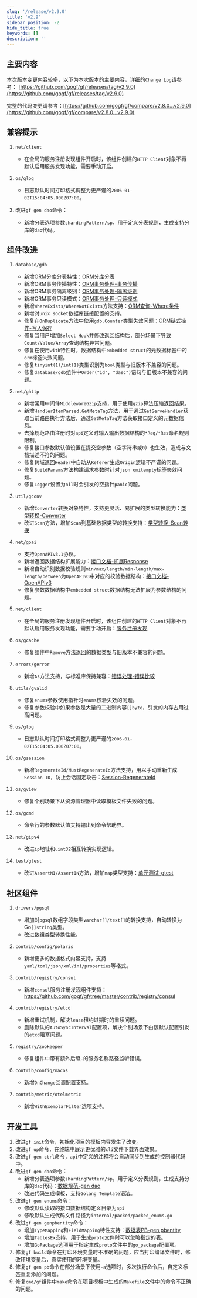 ```yaml
---
slug: '/release/v2.9.0'
title: 'v2.9'
sidebar_position: -2
hide_title: true
keywords: []
description: ''
---
```





## 主要内容

本次版本变更内容较多，以下为本次版本的主要内容，详细的`Change Log`请参考：
[https://github.com/gogf/gf/releases/tag/v2.9.0](https://github.com/gogf/gf/releases/tag/v2.9.0)

完整的代码变更请参考：[https://github.com/gogf/gf/compare/v2.8.0...v2.9.0](https://github.com/gogf/gf/compare/v2.8.0...v2.9.0)


## 兼容提示
1. `net/client`
    - 在全局的服务注册发现组件开启时，该组件创建的`HTTP Client`对象不再默认启用服务发现功能，需要手动开启。

2. `os/glog`
    - 日志默认时间打印格式调整为更严谨的`2006-01-02T15:04:05.000Z07:00`。

3. 改进`gf gen dao`命令：
    - 新增分表选项参数`shardingPattern/sp`，用于定义分表规则，生成支持分库的`dao`代码。

## 组件改进

1. `database/gdb`
    - 新增ORM分库分表特性：[ORM分库分表](../docs/核心组件/数据库ORM/ORM分库分表/ORM分库分表.md)
    - 新增ORM事务传播特性：[ORM事务处理-事务传播](../docs/核心组件/数据库ORM/ORM事务处理/ORM事务处理-事务传播.md)
    - 新增ORM事务隔离级别：[ORM事务处理-隔离级别](../docs/核心组件/数据库ORM/ORM事务处理/ORM事务处理-隔离级别.md)
    - 新增ORM事务只读模式：[ORM事务处理-只读模式](../docs/核心组件/数据库ORM/ORM事务处理/ORM事务处理-只读模式.md)
    - 新增`WhereExists/WhereNotExists`方法支持：[ORM查询-Where条件](../docs/核心组件/数据库ORM/ORM链式操作/ORM链式操作-数据查询/ORM查询-Where条件.md)
    - 新增对`unix socket`数据库链接配置的支持。
    - 修复在`OnDuplicate`方法中使用`gdb.Counter`类型失效问题：[ORM链式操作-写入保存](../docs/核心组件/数据库ORM/ORM链式操作/ORM链式操作-写入保存.md)
    - 修复当用户增加`Select Hook`并修改返回结构后，部分场景下导致`Count/Value/Array`查询结构异常问题。
    - 修复在使用`with`特性时，数据结构中`embedded struct`的元数据标签中的`orm`标签失效问题。
    - 修复`tinyint(1)/int(1)`类型识别为`bool`类型与旧版本不兼容的问题。
    - 修复`database/gdb`组件中`Order("id", "dasc")`语句与旧版本不兼容的问题。

2. `net/ghttp`
    - 新增常用中间件`MiddlewareGzip`支持，用于使用`gzip`算法压缩返回结果。
    - 新增`HandlerItemParsed.GetMetaTag`方法，用于通过`GetServeHandler`获取当前路由执行方法后，通过`GetMetaTag`方法获取接口定义的元数据信息。
    - 去掉规范路由注册时对`api`定义时输入输出数据结构的`*Req/*Res`命名规则限制。
    - 修复接口参数默认值设置在提交空参数（空字符串或`0`）也生效，造成与文档描述不符的问题。
    - 修复跨域返回`Header`中自动从`Referer`生成`Origin`逻辑不严谨的问题。
    - 修复`BuildParams`方法构建请求参数时针对`json omitempty`标签失效问题。
    - 修复`Logger`设置为`nil`时会引发的空指针`panic`问题。

4. `util/gconv`
    - 新增`Converter`转换对象特性，支持更灵活、易扩展的类型转换能力：[类型转换-Converter](../docs/核心组件/类型转换/类型转换-Converter.md)
    - 改进`Scan`方法，增加`Scan`到基础数据类型的转换支持：[类型转换-Scan转换](../docs/核心组件/类型转换/类型转换-Scan转换.md)

3. `net/goai`
    - 支持`OpenAPIv3.1`协议。
    - 新增返回数据结构扩展能力：[接口文档-扩展Response](../docs/WEB服务开发/接口文档/接口文档-扩展Response.md)
    - 新增自动识别数据校验规则`min/max/length/min-length/max-length/between`为`OpenAPIv3`中对应的校验数据结构：[接口文档-OpenAPIv3](../docs/WEB服务开发/接口文档/接口文档-OpenAPIv3.md)
    - 修复参数数据结构中`embedded struct`数据结构无法扩展为参数结构的问题。

2. `net/client`
    - 在全局的服务注册发现组件开启时，该组件创建的`HTTP Client`对象不再默认启用服务发现功能，需要手动开启：[服务注册发现](../docs/微服务开发/服务注册发现.md)

4. `os/gcache`
    - 修复组件中`Remove`方法返回的数据类型与旧版本不兼容的问题。

4. `errors/gerror`
    - 新增`As`方法支持，与标准库保持兼容：[错误处理-错误比较](../docs/核心组件/错误处理/错误处理-错误比较.md)

4. `utils/gvalid`
    - 修复`enums`参数使用指针时`enums`校验失效的问题。
    - 修复参数校验中如果参数是大量的二进制内容`[]byte`，引发的内存占用过高问题。

4. `os/glog`
    - 日志默认时间打印格式调整为更严谨的`2006-01-02T15:04:05.000Z07:00`。

4. `os/gsession`
    - 新增`RegenerateId/MustRegenerateId`方法支持，用以手动重新生成`Session ID`，防止会话固定攻击：[Session-RegenerateId](../docs/WEB服务开发/Session/Session-RegenerateId.md)

4. `os/gview`
    - 修复个别场景下从资源管理器中读取模板文件失败的问题。

5. `os/gcmd`
    - 命令行的参数默认值支持输出到命令帮助界。

5. `net/gipv4`
    - 改进`ip`地址和`uint32`相互转换实现逻辑。
    
6. `test/gtest`
    - 改进`AssertNI/AssertIN`方法，增加`map`类型支持：[单元测试-gtest](../docs/组件列表/单元测试/单元测试-gtest.md)

## 社区组件
1. `drivers/pgsql`
    - 增加对`pgsql`数组字段类型`varchar[]/text[]`的转换支持，自动转换为Go`[]string`类型。
    - 改进数组类型转换性能。

2. `contrib/config/polaris`
    - 新增更多的数据格式内容支持，支持`yaml/toml/json/xml/ini/properties`等格式。

2. `contrib/registry/consul`
    - 新增`consul`服务注册发现组件支持：https://github.com/gogf/gf/tree/master/contrib/registry/consul

3. `contrib/registry/etcd`
    - 新增重试机制，解决`lease`租约过期时的重续问题。
    - 删除默认的`AutoSyncInterval`配置项，解决个别场景下由该默认配置引发的`etcd`阻塞问题。

4. `registry/zookeeper`
    - 修复组件中带有额外后缀`-`的服务名称路径监听错误。

4. `contrib/config/nacos`
    - 新增`OnChange`回调配置支持。

5. `contrib/metric/otelmetric`
    - 新增`WithExemplarFilter`选项支持。

## 开发工具
1. 改进`gf init`命令，初始化项目的模板内容发生了改变。
2. 改进`gf up`命令，在终端中展示更优雅的`cli`文件下载界面效果。
3. 改进`gf gen ctrl`命令，`api`中定义的注释将会自动同步到生成的控制器代码中。
4. 改进`gf gen dao`命令：
    - 新增分表选项参数`shardingPattern/sp`，用于定义分表规则，生成支持分库的`dao`代码：[数据规范-gen dao](../docs/开发工具/代码生成-gen/数据规范-gen%20dao.md)
    - 改进代码生成模板，支持`Golang Template`语法。
5. 改进`gf gen enums`命令：
    - 修改默认读取的接口数据结构定义目录为`api`
    - 修改默认生成代码文件路径为`internal/packed/packed_enums.go`
6. 改进`gf gen genpbentity`命令：
    - 增加`TypeMapping`和`FieldMapping`特性支持：[数据表PB-gen pbentity](../docs/开发工具/代码生成-gen/数据表PB-gen%20pbentity.md)
    - 增加`TablesEx`支持，用于生成`proto`文件时可以忽略指定的表。
    - 增加`GoPackage`选项用于指定生成`proto`文件中的`go_package`配置项。
3. 修复`gf build`命令在打印环境变量时不准确的问题，应当打印编译文件时，修改环境变量后，真实使用的环境变量。
3. 修复`gf gen pb`命令在部分场景下使用`-a`选项时，多次执行命令后，自定义标签重复添加的问题。
4. 修复`cmd/gf`组件中`make`命令在项目模板中生成的`Makefile`文件中的命令不正确的问题。


